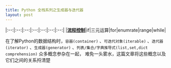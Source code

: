 ```yaml
---
title: Python 全栈系列之生成器与迭代器
layout: post
---
```


<div id='toggle'></div>

|:--:|:--:|:--:|:--:|:--:|:--:|:--:|
|**[流程控制](#z1)**|if|三元运算|for|enumrate|range|while|


在了解Python的数据结构时，`容器(container)` 、`可迭代对象(iterable)` 、`迭代器(iterator)` 、`生成器(generator)` 、`列表/集合/字典推导式(list,set,dict comprehension)` 众多概念参杂在一起，
难免一头雾水，这篇文章将这些概念以及它们之间的关系捋清楚